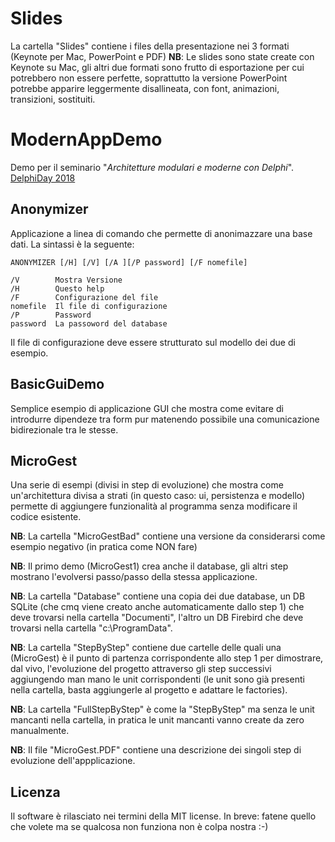 ﻿# Slides

La cartella "Slides" contiene i files della presentazione nei 3 formati (Keynote per Mac, PowerPoint e PDF)
**NB**: Le slides sono state create con Keynote su Mac, gli altri due formati sono frutto di esportazione per cui potrebbero non essere perfette, soprattutto la versione PowerPoint potrebbe apparire leggermente disallineata, con font, animazioni, transizioni, sostituiti.


# ModernAppDemo

Demo per il seminario "*Architetture modulari e moderne con Delphi*".
[DelphiDay 2018](https://www.delphiday.it/seminari.html)


## Anonymizer
Applicazione a linea di comando che permette di anonimazzare una base dati. La sintassi è la seguente:

```
ANONYMIZER [/H] [/V] [/A ][/P password] [/F nomefile]

/V        Mostra Versione
/H        Questo help
/F        Configurazione del file
nomefile  Il file di configurazione
/P        Password
password  La passoword del database
```

Il file di configurazione deve essere strutturato sul modello dei due di esempio.


## BasicGuiDemo

Semplice esempio di applicazione GUI che mostra come evitare di introdurre dipendeze tra form pur matenendo possibile una comunicazione bidirezionale tra le stesse.


## MicroGest

Una serie di esempi (divisi in step di evoluzione) che mostra come un'architettura divisa a strati (in questo caso: ui, persistenza e modello) permette di aggiungere funzionalità al programma senza modificare il codice esistente.

**NB**: La cartella "MicroGestBad" contiene una versione da considerarsi come esempio negativo (in pratica come NON fare)
 
**NB**: Il primo demo (MicroGest1) crea anche il database, gli altri step mostrano l'evolversi passo/passo della stessa applicazione.

**NB**: La cartella "Database" contiene una copia dei due database, un DB SQLite (che cmq viene creato anche automaticamente dallo step 1) che deve trovarsi nella cartella "Documenti", l'altro un DB Firebird che deve trovarsi nella cartella "c:\ProgramData".

**NB**: La cartella "StepByStep" contiene due cartelle delle quali una (MicroGest) è il punto di partenza corrispondente allo step 1 per dimostrare, dal vivo, l'evoluzione del progetto attraverso gli step successivi aggiungendo man mano le unit corrispondenti (le unit sono già presenti nella cartella, basta aggiungerle al progetto e adattare le factories).

**NB**: La cartella "FullStepByStep" è come la "StepByStep" ma senza le unit mancanti nella cartella, in pratica le unit mancanti vanno create da zero manualmente. 

**NB**: Il file "MicroGest.PDF" contiene una descrizione dei singoli step di evoluzione dell'appplicazione.


## Licenza

Il software è rilasciato nei termini della MIT license. In breve: fatene quello che volete ma se qualcosa non funziona non è colpa nostra :-)